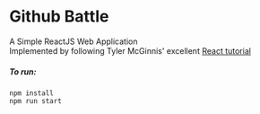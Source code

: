 # Github Battle
A Simple ReactJS Web Application  
Implemented by following Tyler McGinnis' excellent [React tutorial](http://courses.reactjsprogram.com/courses/reactjsfundamentals)  



##### To run:
```
npm install
npm run start
```